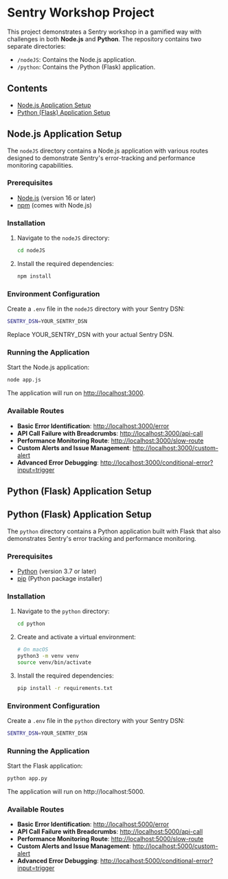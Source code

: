 # Sentry Workshop Project

This project demonstrates a Sentry workshop in a gamified way with challenges in both **Node.js** and **Python**. The repository contains two separate directories:

- `/nodeJS`: Contains the Node.js application.
- `/python`: Contains the Python (Flask) application.

## Contents

- [Node.js Application Setup](#nodejs-application-setup)
- [Python (Flask) Application Setup](#python-flask-application-setup)

## Node.js Application Setup

The `nodeJS` directory contains a Node.js application with various routes designed to demonstrate Sentry's error-tracking and performance monitoring capabilities.

### Prerequisites

- [Node.js](https://nodejs.org/en/) (version 16 or later)
- [npm](https://www.npmjs.com/) (comes with Node.js)

### Installation

1. Navigate to the `nodeJS` directory:

    ```bash
    cd nodeJS
    ```

2. Install the required dependencies:

    ```bash
    npm install
    ```

### Environment Configuration

Create a `.env` file in the `nodeJS` directory with your Sentry DSN:

```bash
SENTRY_DSN=YOUR_SENTRY_DSN
```

Replace YOUR_SENTRY_DSN with your actual Sentry DSN.

### Running the Application
Start the Node.js application:

```bash
node app.js
```

The application will run on [http://localhost:3000](http://localhost:3000).

### Available Routes

- **Basic Error Identification**: [http://localhost:3000/error](http://localhost:3000/error)
- **API Call Failure with Breadcrumbs**: [http://localhost:3000/api-call](http://localhost:3000/api-call)
- **Performance Monitoring Route**: [http://localhost:3000/slow-route](http://localhost:3000/slow-route)
- **Custom Alerts and Issue Management**: [http://localhost:3000/custom-alert](http://localhost:3000/custom-alert)
- **Advanced Error Debugging**: [http://localhost:3000/conditional-error?input=trigger](http://localhost:3000/conditional-error?input=trigger)

## Python (Flask) Application Setup


## Python (Flask) Application Setup

The `python` directory contains a Python application built with Flask that also demonstrates Sentry's error tracking and performance monitoring.

### Prerequisites

- [Python](https://www.python.org/) (version 3.7 or later)
- [pip](https://pip.pypa.io/en/stable/) (Python package installer)

### Installation

1. Navigate to the `python` directory:

    ```bash
    cd python
    ```

2. Create and activate a virtual environment:

    ```bash
    # On macOS
    python3 -m venv venv
    source venv/bin/activate
    ```

3. Install the required dependencies:

    ```bash
    pip install -r requirements.txt
    ```

### Environment Configuration

Create a `.env` file in the `python` directory with your Sentry DSN:

```bash
SENTRY_DSN=YOUR_SENTRY_DSN
```

### Running the Application

Start the Flask application:

```bash
python app.py
```

The application will run on http://localhost:5000.

### Available Routes

- **Basic Error Identification**: [http://localhost:5000/error](http://localhost:5000/error)
- **API Call Failure with Breadcrumbs**: [http://localhost:5000/api-call](http://localhost:5000/api-call)
- **Performance Monitoring Route**: [http://localhost:5000/slow-route](http://localhost:5000/slow-route)
- **Custom Alerts and Issue Management**: [http://localhost:5000/custom-alert](http://localhost:5000/custom-alert)
- **Advanced Error Debugging**: [http://localhost:5000/conditional-error?input=trigger](http://localhost:5000/conditional-error?input=trigger)
